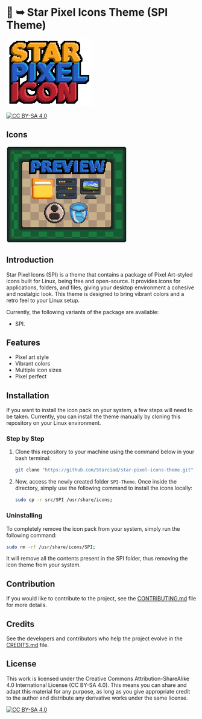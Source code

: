 # 🌟 ➥ Star Pixel Icons Theme (SPI Theme)

![title]

[![CC BY-SA 4.0][cc-by-sa-shield]][cc-by-sa]

## Icons

![preview]

## Introduction

Star Pixel Icons (SPI) is a theme that contains a package of Pixel Art-styled icons built for Linux, being free and open-source. It provides icons for applications, folders, and files, giving your desktop environment a cohesive and nostalgic look. This theme is designed to bring vibrant colors and a retro feel to your Linux setup.

Currently, the following variants of the package are available:

- SPI.

## Features

- Pixel art style
- Vibrant colors
- Multiple icon sizes
- Pixel perfect

## Installation

If you want to install the icon pack on your system, a few steps will need to be taken. Currently, you can install the theme manually by cloning this repository on your Linux environment.

### Step by Step

1. Clone this repository to your machine using the command below in your bash terminal:

    ```bash
    git clone "https://github.com/Starciad/star-pixel-icons-theme.git" "SPI-Theme" --depth=1;
    ```

2. Now, access the newly created folder `SPI-Theme`. Once inside the directory, simply use the following command to install the icons locally:

    ```sh
    sudo cp -r src/SPI /usr/share/icons;
    ```

### Uninstalling

To completely remove the icon pack from your system, simply run the following command:

```sh
sudo rm -rf /usr/share/icons/SPI;
```

It will remove all the contents present in the SPI folder, thus removing the icon theme from your system.

## Contribution

If you would like to contribute to the project, see the [CONTRIBUTING.md](./CONTRIBUTING.md) file for more details.

## Credits

See the developers and contributors who help the project evolve in the [CREDITS.md](./CREDITS.md) file.

## License

This work is licensed under the Creative Commons Attribution-ShareAlike 4.0 International License (CC BY-SA 4.0). This means you can share and adapt this material for any purpose, as long as you give appropriate credit to the author and distribute any derivative works under the same license.

[![CC BY-SA 4.0][cc-by-sa-image]][cc-by-sa]

[title]: ./.github/title.webp
[preview]: ./.github/preview.webp
[cc-by-sa]: http://creativecommons.org/licenses/by-sa/4.0/
[cc-by-sa-image]: https://licensebuttons.net/l/by-sa/4.0/88x31.png
[cc-by-sa-shield]: https://img.shields.io/badge/License-CC%20BY--SA%204.0-lightgrey.svg
